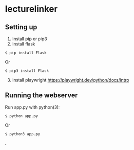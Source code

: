 # lecturelinker
Setting up
---------------------
1. Install pip or pip3
2. Install flask
```
$ pip install Flask
```
Or
```
$ pip3 install Flask
```
3. Install playwright
https://playwright.dev/python/docs/intro

Running the webserver
---------------------
Run app.py with python(3):

```
$ python app.py
```
Or
```
$ python3 app.py
```


.

